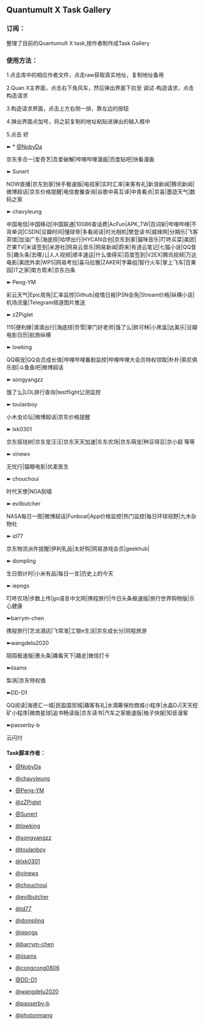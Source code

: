 ## Quantumult X Task Gallery

### 订阅：

  整理了目前的Quantumult X task,按作者制作成Task Gallery<br>

### 使用方法：

  1.点击库中的相应作者文件，点击raw获取真实地址，复制地址备用<br>

  2.Quan X主界面，点击右下角风车，然后弹出界面下拉至 调试-构造请求，点击构造请求<br>

  3.构造请求界面，点击上方右侧一排，靠左边的按钮<br>

  4.弹出界面点加号，将之前复制的地址粘贴进弹出的输入框中<br>

  5.点击 好<br>
  
➽ * [@NobyDa](https://raw.githubusercontent.com/Orz-3/QuantumultX/master/Task/Nobyda.json)

京东多合一|爱奇艺|吾爱破解|哔哩哔哩漫画|百度贴吧|快看漫画

➽ Sunert

NOW直播|京东到家|快手极速版|电视家|实时汇率|来客有礼|新浪新闻|腾讯新闻|微博超话|京东价格提醒|电信套餐查询|谷歌中英互译|中青看点|京喜|墨迹天气|数码之家

➽ chavyleung

中国电信|中国移动|中国联通|10086查话费|AcFun|APK_TW|百词斩|哔哩哔哩|不背单词|CSDN|豆瓣时间|懂球帝|多看阅读|时光相机|樊登读书|威锋网|分期乐|飞客茶馆|加油广东|海底捞|哈啰出行|HYCAN合创|京东到家|猫咪音乐|叮咚买菜|美团|芒果TV|米读签到|米游社|网易云音乐|网易新闻|蔚来|有道云笔记|七猫小说|QQ音乐|趣头条|去哪儿|人人视频|顺丰速运|什么值得买|百度签到|V2EX|腾讯视频|万达电影|美团外卖|WPS|网易考拉|喜马拉雅|ZAKER|字幕组|智行火车|掌上飞车|百果园|IT之家|南方周末|京东白条

➽ Peng-YM

彩云天气|Epic周免|汇率监控|Github|疫情日报|PSN会免|Stream价格|纵横小说|机场流量|Telegram频道图片推送

➽ zZPiglet

115|便利蜂|滴滴出行|海底捞|奈雪|掌门好老师|饿了么|欧可林|小黑盒|达美乐|豆瓣电影日历|航旅纵横

➽ lowking

QQ萌宠|QQ会员成长值|哔哩哔哩番剧监控|哔哩哔哩大会员特权领取|朴朴|索尼俱乐部|斗鱼鱼吧|微博超话

➽ songyangzz

饿了么|LOL排行查询|testflight公测监控

➽ toulanboy

小木虫论坛|微博超话|京东价格提醒

➽ lxk0301

京东摇钱树|京东宠汪汪|京东天天加速|东东农场|京东萌宠|种豆得豆|京小超 等等

➽ vinewx

无忧行|猫眼电影|优麦医生

➽ chouchoui

时代天使|NGA刮墙

➽ evilbutcher

NASA每日一图|微博超话|Funboat|App价格监控|热门监控|每日环球视野|九木杂物社

➽ id77

京东物流派件提醒|伊利乳品|太好购|网易游戏会员|geekhub|

➽ dompling

生日倒计时|小米有品|每日一言|历史上的今天

➽ iepngs

 叮咚农场|步数上传|go语言中文网|携程旅行|今日头条极速版|旅行世界购物版|乐心健康

➽barrym-chen

携程旅行|艺龙酒店|飞常准|工银e生活|京东成长分|同程旅游

➽wangdelu2020

陌陌极速版|惠头条|趣看天下|趣走|微信打卡

➽iisams

梨涡|京东特权值

➽DD-D1

QQ阅读|海德汇一城|民盈国贸城|趣客有礼|水滴筹保险商城小程序|水晶DJ|天天挖矿小程序|微商星球|追书畅读版|京东读书|汽车之家极速版|柚子快报|知音漫客

➽passerby-b

云闪付
  
 
  #### Task脚本作者：
  
   * [@NobyDa](https://github.com/NobyDa)

  * [@chavyleung](https://github.com/chavyleung)

  * [@Peng-YM](https://github.com/Peng-YM)

  * [@zZPiglet](https://github.com/zZPiglet)

  * [@Sunert](https://github.com/Sunert)
  
  * [@lowking](https://github.com/lowking)
  
  * [@songyangzz](https://github.com/songyangzz)
    
  * [@toulanboy](https://github.com/toulanboy)
  
  * [@lxk0301](https://gitee.com/lxk0301)
  
  * [@vinewx](https://ooxx.be/js/)
  
  * [@chouchoui](https://github.com/chouchoui)
  
  * [@evilbutcher](https://github.com/evilbutcher)  
  
  * [@id77](https://github.com/id77)   
  
  * [@dompling](https://github.com/dompling)  
  
  * [@iepngs](https://github.com/iepngs)  
  
  * [@barrym-chen](https://github.com/barrym-chen) 

  * [@iisams](https://github.com/iisams)
  
  * [@congcong0806](https://github.com/congcong0806)
  
  * [@DD-D1](https://github.com/DD-D1) 
  
  * [@wangdelu2020](https://github.com/wangdelu2020) 
  
  * [@passerby-b](https://gitee.com/passerby-b) 
  
  * [@photonmang](https://github.com/photonmang) 
 
